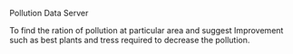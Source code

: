 Pollution Data Server

To find the ration of pollution at particular area and suggest Improvement such as best plants and tress required to decrease the pollution.


